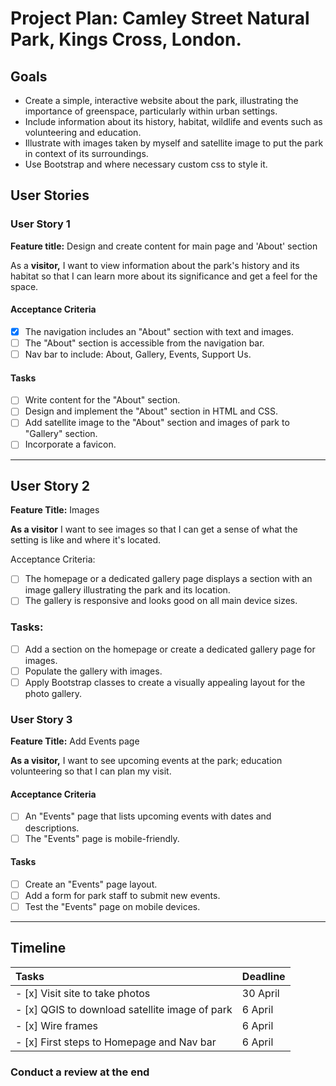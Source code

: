 # Project Plan: Camley Street Natural Park, Kings Cross, London.

## Goals

- Create a simple, interactive website about the park, illustrating the importance of greenspace, particularly within urban settings.
- Include information about its history, habitat, wildlife and events such as volunteering and education.
- Illustrate with images taken by myself and satellite image to put the park in context of its surroundings.
- Use Bootstrap and where necessary custom css to style it.

## User Stories

### User Story 1

**Feature title:** Design and create content for main page and 'About' section

As a **visitor,** I want to view information about the park's history and its habitat so that I can learn more about its significance and get a feel for the space.

#### Acceptance Criteria

- [X] The navigation includes an "About" section with text and images.
- [ ] The "About" section is accessible from the navigation bar.
- [ ] Nav bar to include: About, Gallery, Events, Support Us.

#### Tasks

- [ ] Write content for the "About" section.
- [ ] Design and implement the "About" section in HTML and CSS.
- [ ] Add satellite image to the "About" section and images of park to "Gallery" section.
- [ ] Incorporate a favicon.

---

## User Story 2

**Feature Title:** Images

**As a visitor** I want to see images so that I can get a sense of what the setting is like and where it's located.

Acceptance Criteria:

- [ ] The homepage or a dedicated gallery page displays a section with an image gallery illustrating the park and its location.
- [ ] The gallery is responsive and looks good on all main device sizes.

### Tasks:

- [ ] Add a section on the homepage or create a dedicated gallery page for images.
- [ ] Populate the gallery with images.
- [ ] Apply Bootstrap classes to create a visually appealing layout for the photo gallery.

### User Story 3

**Feature Title:** Add Events page

**As a visitor,** I want to see upcoming events at the park; education volunteering so that I can plan my visit.

#### Acceptance Criteria

- [ ] An "Events" page that lists upcoming events with dates and descriptions.
- [ ] The "Events" page is mobile-friendly.

#### Tasks

- [ ] Create an "Events" page layout.
- [ ] Add a form for park staff to submit new events.
- [ ] Test the "Events" page on mobile devices.

---

## Timeline

| Tasks                                          | Deadline |
| :--------------------------------------------- | :------- |
| - [x] Visit site to take photos                | 30 April |
| - [x] QGIS to download satellite image of park | 6 April  |
| - [x] Wire frames                              | 6 April  |
| - [x] First steps to Homepage and Nav bar      | 6 April  |

### Conduct a review at the end
